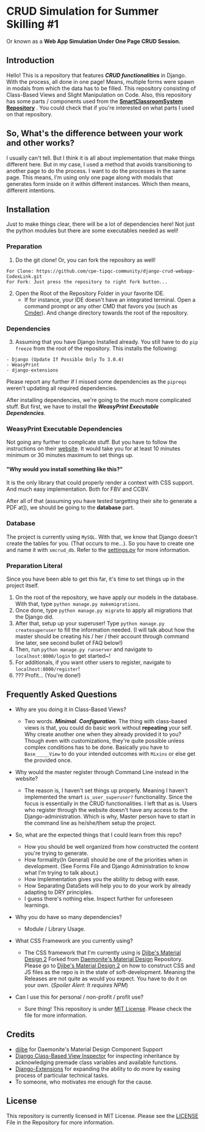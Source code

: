 # CRUD Simulation for Summer Skilling #1

Or known as a **Web App Simulation Under One Page CRUD Session.**

## Introduction

Hello! This is a repository that features ***CRUD functionalities*** in Django. With the process, all done in one page! Means, multiple forms were spawn in modals from which the data has to be filled. This repository consisting of Class-Based Views and Slight Manipulation on Code. Also, this repository has some parts / components used from the [****SmartClassroomSystem Repository****](https://github.com/CodexLink/SmartClassroomSystem) . You could check that if you're interested on what parts I used on that repository.

## So, What's the difference between your work and other works?

I usually can't tell. But I think it is all about implementation that make things different here. But in my case, I used a method that avoids transitioning to another page to do the process. I want to do the processes in the same page. This means, I'm using only one page along with modals that generates form inside on it within different instances. Which then means, different intentions.

## Installation

Just to make things clear, there will be a lot of dependencies here! Not just the python modules but there are some executables needed as well!

### Preparation

1. Do the git clone! Or, you can fork the repository as well!

```text
For Clone: https://github.com/cpe-tipqc-community/django-crud-webapp-CodexLink.git
For Fork: Just press the repository to right fork button...
```

2. Open the Root of the Repository Folder in your favorite IDE.
   - If for instance, your IDE doesn't have an integrated terminal. Open a command prompt or any other CMD that favors you (such as [Cmder](https://cmder.net/)). And change directory towards the root of the repository.

### Dependencies

3. Assuming that you have Django Installed already. You still have to do `pip freeze` from the root of the repository. This installs the following:

```text
- Django (Update If Possible Only To 3.0.4)
- WeasyPrint
- django-extensions
```

Please report any further if I missed some dependencies as the `pipreqs` weren't updating all required dependencies.

After installing dependencies, we're going to the much more complicated stuff. But first, we have to install the ***WeasyPrint Executable Dependencies***.

### WeasyPrint Executable Dependencies

Not going any further to complicate stuff. But you have to follow the instructions on their [website](https://weasyprint.readthedocs.io/en/stable/install.html#windows). It would take you for at least 10 minutes minimum or 30 minutes maximum to set things up.

#### "Why would you install something like this?"

It is the only library that could properly render a context with CSS support. And much easy implementation. Both for FBV and CCBV.

After all of that (assuming you have tested targetting their site to generate a PDF at]), we should be going to the ****database**** part.

### Database

The project is currently using `MySQL`. With that, we know that Django doesn't create the tables for you. (That occurs to me...). So you have to create one and name it with `smcrud_db`. Refer to the [settings.py](https://github.com/cpe-tipqc-community/django-crud-webapp-CodexLink/blob/master/CrudSpeedrun/settings.py#L81) for more information.

### Preparation Literal

Since you have been able to get this far, it's time to set things up in the project itself.

1. On the root of the repository, we have apply our models in the database. With that, type `python manage.py makemigrations`.
2. Once done, type `python manage.py migrate` to apply all migrations that the Django did.
3. After that, setup up your superuser! Type `python manage.py createsuperuser` to fill the information needed. (I will talk about how the master should be creating his / her / their account through command line later, see second bullet of FAQ below!)
4. Then, run `python manage.py runserver` and navigate to `localhost:8000/login` to get started~!
5. For additionals, if you want other users to register, navigate to `localhost:8000/register`!
6. ??? Profit... (You're done!)

## Frequently Asked Questions

- Why are you doing it in Class-Based Views?
  - Two words. ***Minimal***. ***Configuration***. The thing with class-based views is that, you could do basic work without **repeating** your self. Why create another one when they already provided it to you? Though even with customizations, they're quite possible unless complex conditions has to be done. Basically you have to `Base_____View` to do your intended outcomes with `Mixins` or else get the provided once.

- Why would the master register through Command Line instead in the website?
  - The reason is, I haven't set things up properly. Meaning I haven't implemented the smart `is_user_superuser?` functionality. Since the focus is essentially in the CRUD functionalities. I left that as is. Users who register through the website doesn't have any access to the Django-administration. Which is why, Master person have to start in the command line as he/she/them setup the project.

- So, what are the expected things that I could learn from this repo?
  - How you should be well organized from how constructed the content you're trying to generate.
  - How formality(In General) should be one of the priorities when in development. (See Forms File and Django Administration to know what I'm trying to talk about.)
  - How Implementation gives you the ability to debug with ease.
  - How Separating DataSets will help you to do your work by already adapting to DRY principles.
  - I guess there's nothing else. Inspect further for unforeseen learnings.

- Why you do have so many dependencies?
  - Module / Library Usage.

- What CSS Framework are you currently using?
  - The CSS framework that I'm currently using is [Djibe's Material Design 2](https://github.com/djibe/material) Forked from [Daemonite's Material Design](https://github.com/Daemonite/material) Repository. Please go to [Djibe's Material Design 2](https://github.com/djibe/material) on how to construct CSS and JS files as the repo is in the state of soft-development. Meaning the Releases are not quite as would you expect. You have to do it on your own. (*Spoiler Alert: It requires NPM*)

- Can I use this for personal / non-profit / profit use?
  - Sure thing! This repository is under [MIT License](https://github.com/cpe-tipqc-community/django-crud-webapp-CodexLink/blob/master/LICENSE). Please check the file for more information.

## Credits

- [djibe](https://github.com/djibe) for Daemonite's Material Design Component Support
- [Django Class-Based View Inspector](https://ccbv.co.uk/) for inspecting inheritance by acknowledging premade class variables and available functions.
- [Django-Extensions](https://github.com/django-extensions/django-extensions) for expanding the ability to do more by easing process of particular technical tasks.
- To someone, who motivates me enough for the cause.

## License

This repository is currently licensed in MIT License. Please see the [LICENSE](https://github.com/cpe-tipqc-community/django-crud-webapp-CodexLink/blob/master/LICENSE) File in the Repository for more information.
